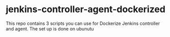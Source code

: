 # jenkins-controller-agent-dockerized

This repo contains 3 scripts you can use for Dockerize Jenkins controller and agent.
The set up is done on ubunutu 
